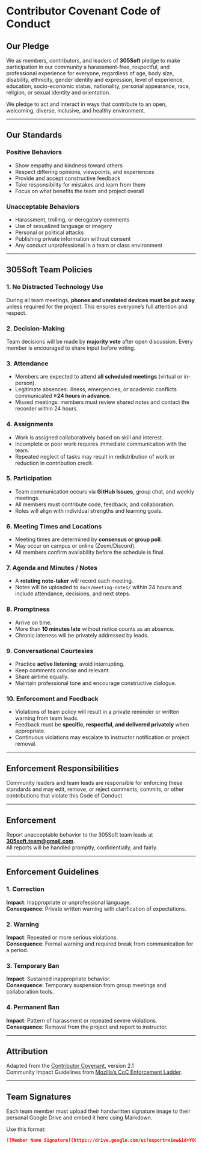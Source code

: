 # Contributor Covenant Code of Conduct

## Our Pledge

We as members, contributors, and leaders of **305Soft** pledge to make participation in our community a harassment-free, respectful, and professional experience for everyone, regardless of age, body size, disability, ethnicity, gender identity and expression, level of experience, education, socio-economic status, nationality, personal appearance, race, religion, or sexual identity and orientation.

We pledge to act and interact in ways that contribute to an open, welcoming, diverse, inclusive, and healthy environment.

---

## Our Standards

### Positive Behaviors
* Show empathy and kindness toward others  
* Respect differing opinions, viewpoints, and experiences  
* Provide and accept constructive feedback  
* Take responsibility for mistakes and learn from them  
* Focus on what benefits the team and project overall  

### Unacceptable Behaviors
* Harassment, trolling, or derogatory comments  
* Use of sexualized language or imagery  
* Personal or political attacks  
* Publishing private information without consent  
* Any conduct unprofessional in a team or class environment  

---

## 305Soft Team Policies

### 1. No Distracted Technology Use
During all team meetings, **phones and unrelated devices must be put away** unless required for the project. This ensures everyone’s full attention and respect.

### 2. Decision-Making
Team decisions will be made by **majority vote** after open discussion. Every member is encouraged to share input before voting.

### 3. Attendance
* Members are expected to attend **all scheduled meetings** (virtual or in-person).  
* Legitimate absences: illness, emergencies, or academic conflicts communicated **≥24 hours in advance**.  
* Missed meetings: members must review shared notes and contact the recorder within 24 hours.

### 4. Assignments
* Work is assigned collaboratively based on skill and interest.  
* Incomplete or poor work requires immediate communication with the team.  
* Repeated neglect of tasks may result in redistribution of work or reduction in contribution credit.

### 5. Participation
* Team communication occurs via **GitHub Issues**, group chat, and weekly meetings.  
* All members must contribute code, feedback, and collaboration.  
* Roles will align with individual strengths and learning goals.

### 6. Meeting Times and Locations
* Meeting times are determined by **consensus or group poll**.  
* May occur on campus or online (Zoom/Discord).  
* All members confirm availability before the schedule is final.

### 7. Agenda and Minutes / Notes
* A **rotating note-taker** will record each meeting.  
* Notes will be uploaded to `docs/meeting-notes/` within 24 hours and include attendance, decisions, and next steps.

### 8. Promptness
* Arrive on time.  
* More than **10 minutes late** without notice counts as an absence.  
* Chronic lateness will be privately addressed by leads.

### 9. Conversational Courtesies
* Practice **active listening**; avoid interrupting.  
* Keep comments concise and relevant.  
* Share airtime equally.  
* Maintain professional tone and encourage constructive dialogue.

### 10. Enforcement and Feedback
* Violations of team policy will result in a private reminder or written warning from team leads.  
* Feedback must be **specific, respectful, and delivered privately** when appropriate.  
* Continuous violations may escalate to instructor notification or project removal.

---

## Enforcement Responsibilities

Community leaders and team leads are responsible for enforcing these standards and may edit, remove, or reject comments, commits, or other contributions that violate this Code of Conduct.

---

## Enforcement

Report unacceptable behavior to the 305Soft team leads at **305soft.team@gmail.com**.  
All reports will be handled promptly, confidentially, and fairly.

---

## Enforcement Guidelines

### 1. Correction
**Impact**: Inappropriate or unprofessional language.  
**Consequence**: Private written warning with clarification of expectations.

### 2. Warning
**Impact**: Repeated or more serious violations.  
**Consequence**: Formal warning and required break from communication for a period.

### 3. Temporary Ban
**Impact**: Sustained inappropriate behavior.  
**Consequence**: Temporary suspension from group meetings and collaboration tools.

### 4. Permanent Ban
**Impact**: Pattern of harassment or repeated severe violations.  
**Consequence**: Removal from the project and report to instructor.

---

## Attribution

Adapted from the [Contributor Covenant][homepage], version 2.1  
Community Impact Guidelines from [Mozilla’s CoC Enforcement Ladder][Mozilla CoC].

[homepage]: https://www.contributor-covenant.org  
[v2.1]: https://www.contributor-covenant.org/version/2/1/code_of_conduct.html  
[Mozilla CoC]: https://github.com/mozilla/diversity  

---

## Team Signatures

Each team member must upload their handwritten signature image to their personal Google Drive and embed it here using Markdown.

Use this format:
```markdown
![Member Name Signature](https://drive.google.com/uc?export=view&id=YOUR_FILE_ID)
